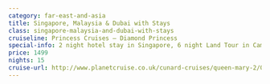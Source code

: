 ```yaml
---
category: far-east-and-asia
title: Singapore, Malaysia & Dubai with Stays
class: singapore-malaysia-and-dubai-with-stays
cruiseline: Princess Cruises – Diamond Princess
special-info: 2 night hotel stay in Singapore, 6 night Land Tour in Cambodia, return flights and overseas transfers
price: 1499
nights: 15
cruise-url: http://www.planetcruise.co.uk/cunard-cruises/queen-mary-2/05-april-2017/106022?utm_medium=referral&utm_source=secret-escapes&utm_campaign=website
---
```

